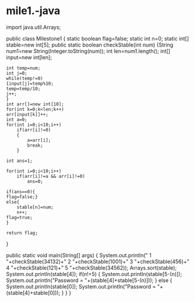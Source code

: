 # mile1.-java
import java.util.Arrays;

public class Milestone1 {
	static boolean flag=false;
	static int n=0;
	static int[]  stable=new int[5];
public static boolean checkStable(int num)
{String num1=new String(Integer.toString(num));
	int len=num1.length();
	int[] input=new int[len];
	
	int temp=num;
	int j=0;
	while(temp!=0)
	{input[j]=temp%10;
	temp=temp/10;	
	j++;
	}
	int arr[]=new int[10];
	for(int k=0;k<len;k++)
	arr[input[k]]++;
	int a=0;
	for(int i=0;i<10;i++)
		if(arr[i]!=0)
		{
			a=arr[i];
			break;
		}
	
	int ans=1;
	
	for(int i=0;i<10;i++)
		if(arr[i]!=a && arr[i]!=0)
			ans=0;
	
	if(ans==0){
	flag=false;}
	else{
		stable[n]=num;
		n++;
	flag=true;
	}
	
	return flag;
}

public static void main(String[] args)
{
	System.out.println(" 1 "+checkStable(34132)+" 2 "+checkStable(1001)+" 3 "+checkStable(456)+" 4 "+checkStable(121)+" 5 "+checkStable(34562));
	Arrays.sort(stable);
	System.out.println(stable[4]);
	if(n!=5)
	{
	System.out.println(stable[5-(n)]);
	System.out.println("Password = "+(stable[4]+stable[5-(n)]));
	}
	else
	{
		System.out.println(stable[0]);
		System.out.println("Password = "+(stable[4]+stable[0]));
	}
}
}
